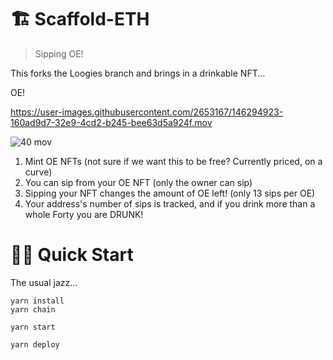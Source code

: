 # 🏗 Scaffold-ETH

> Sipping OE!

This forks the Loogies branch and brings in a drinkable NFT...

OE!


https://user-images.githubusercontent.com/2653167/146294923-160ad9d7-32e9-4cd2-b245-bee63d5a924f.mov

![40 mov](https://user-images.githubusercontent.com/2653167/146295000-80a561f8-6b6c-4c6e-9e3b-fc29cb398019.gif)


1. Mint OE NFTs (not sure if we want this to be free? Currently priced, on a curve)
2. You can sip from your OE NFT (only the owner can sip)
3. Sipping your NFT changes the amount of OE left! (only 13 sips per OE)
4. Your address's number of sips is tracked, and if you drink more than a whole Forty you are DRUNK!


# 🏄‍♂️ Quick Start

The usual jazz...

```
yarn install
yarn chain
```

```
yarn start
```

```
yarn deploy
```
